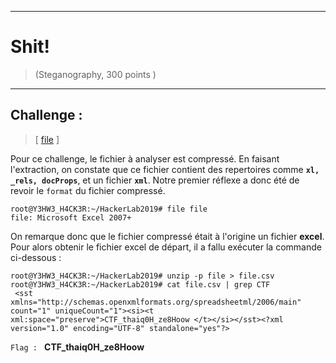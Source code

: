 * * *
# Shit! 
> (Steganography, 300 points )
---
## Challenge :
> [ [file](File/file ) ]

Pour ce challenge, le fichier à analyser est compressé. En faisant l'extraction, on constate que ce fichier contient des repertoires comme **```xl, _rels, docProps```**, et un fichier **```xml```**. Notre premier réflexe a donc été de revoir le ```format``` du fichier compressé.
```console
root@Y3HW3_H4CK3R:~/HackerLab2019# file file
file: Microsoft Excel 2007+
``` 
On remarque donc que le fichier compressé était à l'origine un fichier **excel**. Pour alors obtenir le fichier excel de départ, il a fallu exécuter la commande ci-dessous : 
```console
root@Y3HW3_H4CK3R:~/HackerLab2019# unzip -p file > file.csv
root@Y3HW3_H4CK3R:~/HackerLab2019# cat file.csv | grep CTF
 <sst xmlns="http://schemas.openxmlformats.org/spreadsheetml/2006/main" count="1" uniqueCount="1"><si><t xml:space="preserve">CTF_thaiq0H_ze8Hoow </t></si></sst><?xml version="1.0" encoding="UTF-8" standalone="yes"?>
``` 

```Flag : ``` **CTF_thaiq0H_ze8Hoow**